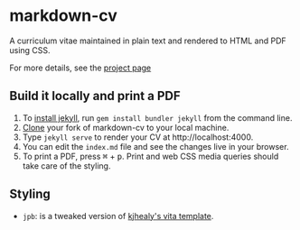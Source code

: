 # markdown-cv

A curriculum vitae maintained in plain text and rendered to HTML and PDF using CSS.

For more details, see the [project page](http://elipapa.github.io/markdown-cv)

## Build it locally and print a PDF

1. To [install jekyll](https://jekyllrb.com/docs/installation/), run `gem install bundler jekyll` from the command line.
3. [Clone](https://help.github.com/en/articles/cloning-a-repository) your fork of markdown-cv to your local machine.
3. Type `jekyll serve` to render your CV at http://localhost:4000.
4. You can edit the `index.md` file and see the changes live in your browser.
5. To print a PDF, press <kbd>⌘</kbd> + <kbd>p</kbd>. Print and web CSS media queries should take care of the styling.

## Styling

- `jpb`: is a tweaked version of [kjhealy's vita
template](https://github.com/elipapa/markdown-cv/blob/master/media/kjhealy-screen.css).
